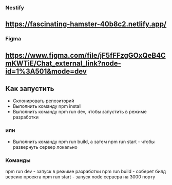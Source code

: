 ###  Nestify

## https://fascinating-hamster-40b8c2.netlify.app/

### Figma
## https://www.figma.com/file/jF5fFFzgGOxQeB4CmKWTiE/Chat_external_link?node-id=1%3A501&mode=dev

## Как запустить

 - Cклонировать репозиторий
 - Выполнить команду npm install
 - Выполнить команду npm run dev, чтобы запустить в режиме разработки
### или
- Выполнить команду npm run build, а затем npm run start - чтобы развернуть сервер локально

### Команды

 npm run dev - запуск в режиме разработки
 npm run build - соберет билд версию проекта
 npm run start - запуск node сервера на 3000 порту